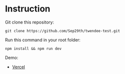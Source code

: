 # Instruction

Git clone this repository:
```
git clone https://github.com/Sep29th/twendee-test.git
```
Run this command in your root folder:
```
npm install && npm run dev
```

Demo:

-   [Vercel](http://link)